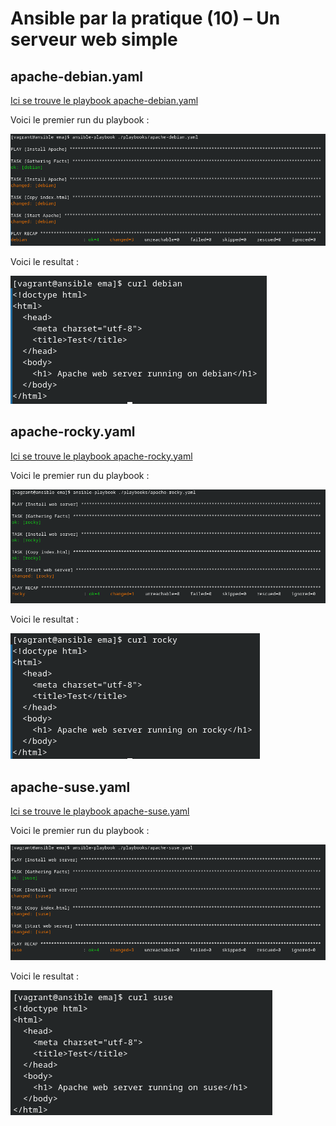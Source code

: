 # Ansible par la pratique (10) – Un serveur web simple

## apache-debian.yaml

[Ici se trouve le playbook apache-debian.yaml](apache-debian.yaml)

Voici le premier run du playbook :

![img](./img/Screenshot_20250325_105647.png)

Voici le resultat :

![img](./img/Screenshot_20250325_105713.png)

## apache-rocky.yaml

[Ici se trouve le playbook apache-rocky.yaml](apache-rocky.yaml)

Voici le premier run du playbook :

![img](./img/Screenshot_20250325_110615.png)

Voici le resultat :

![img](./img/Screenshot_20250325_110630.png)

## apache-suse.yaml

[Ici se trouve le playbook apache-suse.yaml](apache-suse.yaml)

Voici le premier run du playbook :

![img](./img/Screenshot_20250325_110941.png)

Voici le resultat :

![img](./img/Screenshot_20250325_111000.png)